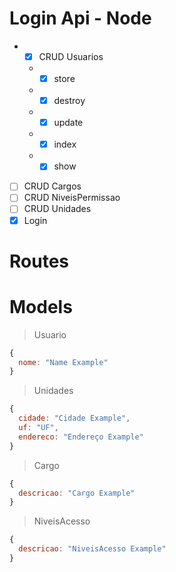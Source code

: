 # Login Api - Node

* - [x] CRUD Usuarios
  * - [x] store
  * - [x] destroy
  * - [x] update
  * - [x] index
  * - [x] show
- [ ] CRUD Cargos
- [ ] CRUD NiveisPermissao
- [ ] CRUD Unidades
- [x] Login

# Routes


# Models
> Usuario
```js
{
  nome: "Name Example"
}
```
> Unidades
```js
{
  cidade: "Cidade Example",
  uf: "UF",
  endereco: "Endereço Example"
}
```
> Cargo
```js
{
  descricao: "Cargo Example"
}
```
> NiveisAcesso
```js
{
  descricao: "NiveisAcesso Example"
}
```
